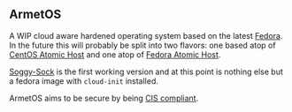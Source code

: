 ArmetOS
---

A WIP cloud aware hardened operating system based on the latest [Fedora](https://getfedora.org/).   
In the future this will probably be split into two flavors: one based atop of [CentOS Atomic Host](https://wiki.centos.org/SpecialInterestGroup/Atomic/Download/) and one atop 
of [Fedora Atomic Host](https://getfedora.org/atomic/download/).

[Soggy-Sock](https://github.com/cloudflavor/ArmetOS/releases) is the first working version and at this
point is nothing else but a fedora image with `cloud-init` installed.

ArmetOS aims to be secure by being [CIS compliant](https://www.cisecurity.org/cybersecurity-best-practices/).


